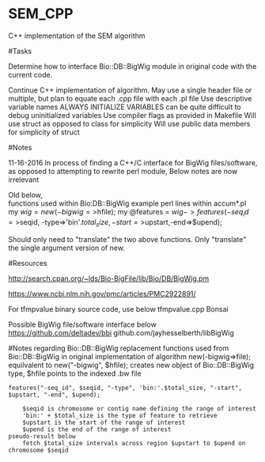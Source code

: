 # SEM_CPP
C++ implementation of the SEM algorithm

#Tasks

Determine how to interface Bio::DB::BigWig module in original code with the current code.

Continue C++ implementation of algorithm.
	May use a single header file or multiple, but plan to equate
	each .cpp file with each .pl file
	Use descriptive variable names
	ALWAYS INITIALIZE VARIABLES
		can be quite difficult to debug uninitialized variables
	Use compiler flags as provided in Makefile
	Will use struct as opposed to class for simplicity
	Will use public data members for simplicity of struct
	
#Notes

11-16-2016
In process of finding a C++/C interface for BigWig files/software, as opposed to attempting to rewrite perl module,
Below notes are now irrelevant

Old below,	
functions used within Bio:DB::BigWig
	example perl lines within accum*.pl
		my $wig = new(-bigwig=>$hfile);
		my @features = $wig->features(-seq_id=>$seqid, -type=>'bin'.$total_size,-start=>$upstart,-end=>$upend);

Should only need to "translate" the two above functions.
Only "translate" the single argument version of new.
	
#Resources

http://search.cpan.org/~lds/Bio-BigFile/lib/Bio/DB/BigWig.pm

https://www.ncbi.nlm.nih.gov/pmc/articles/PMC2922891/

For tfmpvalue binary source code, use below
tfmpvalue.cpp Bonsai

Possible BigWig file/software interface below
https://github.com/deltadev/bbi
github.com/jayhesselberth/libBigWig

#Notes regarding Bio::DB::BigWig replacement
functions used from Bio::DB::BigWig in original implementation of algorithm
	new(-bigwig=>file); equilvalent to new("-bigwig", $hfile);
		creates new object of Bio::DB::BigWig type, $hfile points to the indexed .bw file

	features("-seq_id", $seqid, "-type", 'bin:'.$total_size, "-start", $upstart, "-end", $upend);

		$seqid is chromosome or contig name defining the range of interest
		'bin:' + $total_size is the type of feature to retrieve
		$upstart is the start of the range of interest
		$upend is the end of the range of interest
	pseudo-result below
		fetch $total_size intervals across region $upstart to $upend on chromosome $seqid

